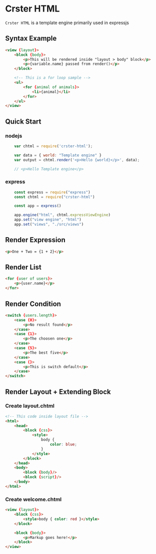 # Crster HTML

`Crster HTML` is a template engine primarily used in expressjs

## Syntax Example
```html
<view {layout}>
    <block {body}>
        <p>This will be rendered inside "layout > body" block</p>
        <p>{variable.name} passed from render()</p>
    </block>

    <!-- This is a for loop sample -->
    <ul>
        <for {animal of animals}>
            <li>{animal}</li>
        </for>
    </ul>
</view>
```

## Quick Start

### nodejs
```js
    var chtml = require('crster-html');

    var data = { world: "Template engine" }
    var output = chtml.render('<p>Hello {world}</p>', data);

    // <p>Hello Template engine</p>
```

### express
```js
    const express = require("express")
    const chtml = require("crster-html")

    const app = express()

    app.engine("html", chtml.expressViewEngine)
    app.set("view engine", "html")
    app.set("views", "./src/views")
```

## Render Expression
```html
<p>One + Two = {1 + 2}</p>
```

## Render List
```html
<for {user of users}>
    <p>{user.name}</p>
</for>
```

## Render Condition
```html
<switch {users.length}>
    <case {0}>
        <p>No result found</p>
    </case>
    <case {1}>
        <p>The choosen one</p>
    </case>
    <case {5}>
        <p>The best five</p>
    </case>
    <case {}>
        <p>This is switch default</p>
    </case>
</switch>
```

## Render Layout + Extending Block

### Create layout.chtml
```html
<!-- This code inside layout file -->
<html>
    <head>
        <block {css}>
            <style>
                body {
                    color: blue;
                }
            </style>
        </block>
    </head>
    <body>
        <block {body}/>
        <block {script}/>
    </body>
</html>
```

### Create welcome.chtml
```html
<view {layout}>
    <block {css}>
        <style>body { color: red }</style>
    </block>

    <block {body}>
        <p>Markup goes here!</p>
    </block>
</view>
```